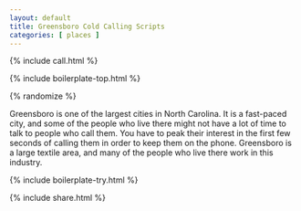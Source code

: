 ```yaml
---
layout: default
title: Greensboro Cold Calling Scripts
categories: [ places ]
---
```


{% include call.html %}

{% include boilerplate-top.html %}


{% randomize %}

Greensboro is one of the largest cities in North Carolina. It is a fast-paced city, and some of the people who live there might not have a lot of time to talk to people who call them. You have to peak their interest in the first few seconds of calling them in order to keep them on the phone. Greensboro is a large textile area, and many of the people who live there work in this industry.

{% include boilerplate-try.html %}

{% include share.html %}